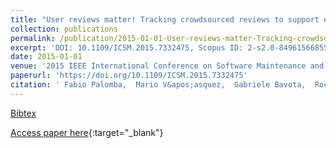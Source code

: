```yaml
---
title: "User reviews matter! Tracking crowdsourced reviews to support evolution of successful apps"
collection: publications
permalink: /publication/2015-01-01-User-reviews-matter-Tracking-crowdsourced-reviews-to-support-evolution-of-successful-apps
excerpt: 'DOI: 10.1109/ICSM.2015.7332475, Scopus ID: 2-s2.0-84961566855, Cited by: 56'
date: 2015-01-01
venue: '2015 IEEE International Conference on Software Maintenance and Evolution, ICSME 2015, Bremen, Germany, September 29 - October 1, 2015'
paperurl: 'https://doi.org/10.1109/ICSM.2015.7332475'
citation: ' Fabio Palomba,  Mario V&apos;asquez,  Gabriele Bavota,  Rocco Oliveto,  Massimiliano Di Penta,  Denys Poshyvanyk,  Andrea De Lucia, &quot;User reviews matter! Tracking crowdsourced reviews to support evolution of successful apps.&quot; 2015 IEEE International Conference on Software Maintenance and Evolution, ICSME 2015, Bremen, Germany, September 29 - October 1, 2015, 2015.'
---
```

[Bibtex](https://dblp.org/rec/bib/conf/icsm/PalombaVBOPPL15)

[Access paper here](https://doi.org/10.1109/ICSM.2015.7332475){:target="_blank"}
